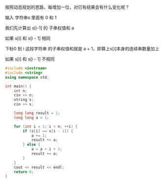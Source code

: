 

按照动态规划的思路，每增加一位，对已有结果会有什么变化呢？ 

输入 字符串s  里面有 0 和 1 

我们先计算出 s[i-1] 的 子串权值和 a 

如果 s[i] 和 s[i - 1] 相同 

下标0 到 i 这段字符串 的子串权值和就是 a + 1，即算上s[i]本身的连续串数量加上 

如果 s[i] 和 s[i - 1] 不相同 






```CPP 
#include <iostream>
#include <string>
using namespace std;

int main() {
    int n;
    cin >> n;
    string s;
    cin >> s;

    long long result = 1;
    long long a = 1;

    for (int i = 1; i < n; ++i) {
        if (s[i] == s[i - 1]) {
            a += 1;
            result += a;
        } else {
            a = a + i + 1;
            result += a;
        }
    }
    cout << result << endl;
    return 0;
} 
```
